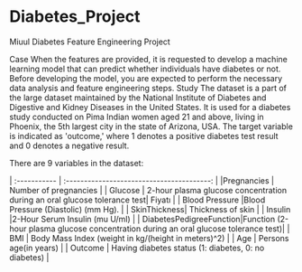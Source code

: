 # Diabetes_Project
Miuul Diabetes Feature Engineering Project 

Case
When the features are provided, it is requested to develop a machine learning model that can predict whether individuals have diabetes or not. Before developing the model, you are expected to perform the necessary data analysis and feature engineering steps.
Study
The dataset is a part of the large dataset maintained by the National Institute of Diabetes and Digestive and Kidney Diseases in the United States. It is used for a diabetes study conducted on Pima Indian women aged 21 and above, living in Phoenix, the 5th largest city in the state of Arizona, USA. The target variable is indicated as 'outcome,' where 1 denotes a positive diabetes test result and 0 denotes a negative result.

There are 9 variables in the dataset:

| :----------- | :----------------------------------------: |
|Pregnancies | Number of pregnancies  |
| Glucose | 2-hour plasma glucose concentration during an oral glucose tolerance test| Fiyatı |
| Blood Pressure |Blood Pressure (Diastolic) (mm Hg). |
| SkinThickness| Thickness of skin |
| Insulin |2-Hour Serum Insulin (mu U/ml) |
| DiabetesPedigreeFunction|Function (2-hour plasma glucose concentration during an oral glucose tolerance test)|
| BMI | Body Mass Index (weight in kg/(height in meters)^2) |
| Age | Persons age(in years) |
| Outcome | Having diabetes status (1: diabetes, 0: no diabetes) |


 
